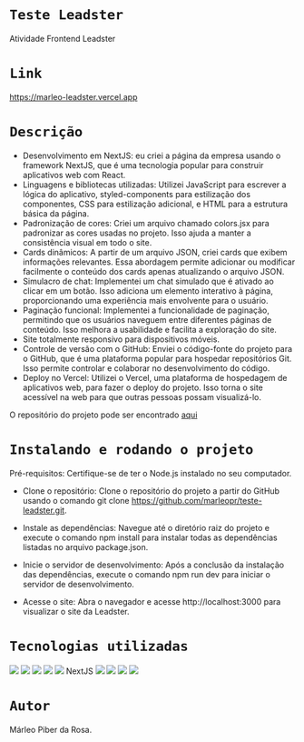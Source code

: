 # `Teste Leadster`

Atividade Frontend Leadster

# `Link`

https://marleo-leadster.vercel.app

# `Descrição`

- Desenvolvimento em NextJS: eu criei a página da empresa usando o framework NextJS, que é uma tecnologia popular para construir aplicativos web com React.
- Linguagens e bibliotecas utilizadas: Utilizei JavaScript para escrever a lógica do aplicativo, styled-components para estilização dos componentes, CSS para estilização adicional, e HTML para a estrutura básica da página.
- Padronização de cores: Criei um arquivo chamado colors.jsx para padronizar as cores usadas no projeto. Isso ajuda a manter a consistência visual em todo o site.
- Cards dinâmicos: A partir de um arquivo JSON, criei cards que exibem informações relevantes. Essa abordagem permite adicionar ou modificar facilmente o conteúdo dos cards apenas atualizando o arquivo JSON.
- Simulacro de chat: Implementei um chat simulado que é ativado ao clicar em um botão. Isso adiciona um elemento interativo à página, proporcionando uma experiência mais envolvente para o usuário.
- Paginação funcional: Implementei a funcionalidade de paginação, permitindo que os usuários naveguem entre diferentes páginas de conteúdo. Isso melhora a usabilidade e facilita a exploração do site.
- Site totalmente responsivo para dispositivos móveis.
- Controle de versão com o GitHub: Enviei o código-fonte do projeto para o GitHub, que é uma plataforma popular para hospedar repositórios Git. Isso permite controlar e colaborar no desenvolvimento do código.
- Deploy no Vercel: Utilizei o Vercel, uma plataforma de hospedagem de aplicativos web, para fazer o deploy do projeto. Isso torna o site acessível na web para que outras pessoas possam visualizá-lo.

O repositório do projeto pode ser encontrado [aqui](https://github.com/marleopr/teste-leadster)

# `Instalando e rodando o projeto`

Pré-requisitos: Certifique-se de ter o Node.js instalado no seu computador.

- Clone o repositório: Clone o repositório do projeto a partir do GitHub usando o comando git clone https://github.com/marleopr/teste-leadster.git.

- Instale as dependências: Navegue até o diretório raiz do projeto e execute o comando npm install para instalar todas as dependências listadas no arquivo package.json.

- Inicie o servidor de desenvolvimento: Após a conclusão da instalação das dependências, execute o comando npm run dev para iniciar o servidor de desenvolvimento.

- Acesse o site: Abra o navegador e acesse http://localhost:3000 para visualizar o site da Leadster.

# `Tecnologias utilizadas`

<div>
<img src="https://img.shields.io/badge/Visual_Studio_Code-0078D4?style=for-the-badge&logo=visual%20studio%20code&logoColor=white">
<img src="https://img.shields.io/badge/JavaScript-F7DF1E?style=for-the-badge&logo=javascript&logoColor=black">
<img src="https://img.shields.io/badge/HTML5-E34F26?style=for-the-badge&logo=html5&logoColor=white">
<img src="https://img.shields.io/badge/styled--components-DB7093?style=for-the-badge&logo=styled-components&logoColor=white">
<img src="https://img.shields.io/badge/React-20232A?style=for-the-badge&logo=react&logoColor=61DAFB">
NextJS
<img src="https://img.shields.io/badge/GIT-E44C30?style=for-the-badge&logo=git&logoColor=white">
<img src="https://img.shields.io/badge/GitHub-100000?style=for-the-badge&logo=github&logoColor=white">
<img src="https://img.shields.io/badge/Markdown-000000?style=for-the-badge&logo=markdown&logoColor=white">
<img src="https://img.shields.io/badge/React_Router-CA4245?style=for-the-badge&logo=react-router&logoColor=white">
</div>

# `Autor`

Márleo Piber da Rosa.
